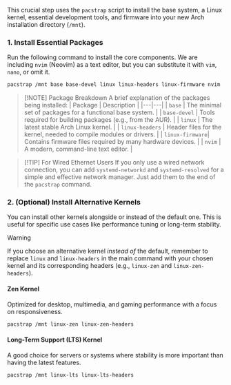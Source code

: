This crucial step uses the `pacstrap` script to install the base system, a Linux kernel, essential development tools, and firmware into your new Arch installation directory (`/mnt`).

### 1. Install Essential Packages

Run the following command to install the core components. We are including `nvim` (Neovim) as a text editor, but you can substitute it with `vim`, `nano`, or omit it.

```bash
pacstrap /mnt base base-devel linux linux-headers linux-firmware nvim
```

> [!NOTE] Package Breakdown
> A brief explanation of the packages being installed:
> | Package | Description |
> |---|---|
> | `base` | The minimal set of packages for a functional base system. |
> | `base-devel` | Tools required for building packages (e.g., from the AUR). |
> | `linux` | The latest stable Arch Linux kernel. |
> | `linux-headers` | Header files for the kernel, needed to compile modules or drivers. |
> | `linux-firmware`| Contains firmware files required by many hardware devices. |
> | `nvim` | A modern, command-line text editor. |

> [!TIP] For Wired Ethernet Users
> If you only use a wired network connection, you can add `systemd-networkd` and `systemd-resolved` for a simple and effective network manager. Just add them to the end of the `pacstrap` command.

### 2. (Optional) Install Alternative Kernels

You can install other kernels alongside or instead of the default one. This is useful for specific use cases like performance tuning or long-term stability.

> [!WARNING]
> If you choose an alternative kernel *instead of* the default, remember to replace `linux` and `linux-headers` in the main command with your chosen kernel and its corresponding headers (e.g., `linux-zen` and `linux-zen-headers`).

#### Zen Kernel
Optimized for desktop, multimedia, and gaming performance with a focus on responsiveness.

```bash
pacstrap /mnt linux-zen linux-zen-headers
```

#### Long-Term Support (LTS) Kernel
A good choice for servers or systems where stability is more important than having the latest features.

```bash
pacstrap /mnt linux-lts linux-lts-headers
```

